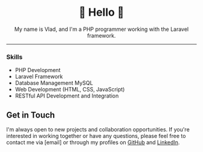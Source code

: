 <div align="center">
  <h1>👋 Hello 👋</h1>
  <p>My name is Vlad, and I'm a PHP programmer working with the Laravel framework.</p>
</div>

---

### Skills

- PHP Development
- Laravel Framework
- Database Management MySQL
- Web Development (HTML, CSS, JavaScript)
- RESTful API Development and Integration

## Get in Touch

I'm always open to new projects and collaboration opportunities. If you're interested in working together or have any questions, please feel free to contact me via [email] or through my profiles on [GitHub] and [LinkedIn].

[GitHub]: https://github.com/Kowalski1304
[LinkedIn]: https://www.linkedin.com/in/vladyslav-masluik-b77141283/
